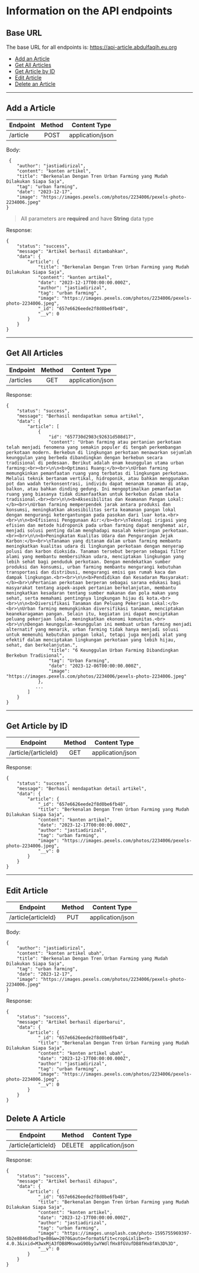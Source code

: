 # Information on the API endpoints

## Base URL
The base URL for all endpoints is: https://api-article.abdulfaqih.eu.org


- [Add an Article](#Add-a-article)
- [Get All Articles](#Get-All-Articles)
- [Get Article by ID](#Get-Article-by-ID)
- [Edit Article](#Edit-Article)
- [Delete an Article](#Delete-A-Article)

---

## Add a Article
| Endpoint      | Method        | Content Type    |
| ------------- |:-------------:|:-------------:  |
|   /article      | POST          | application/json|

Body: 
```
 {
    "author": "jastiadirizal",
    "content": "konten artikel",
    "title": "Berkenalan Dengan Tren Urban Farming yang Mudah Dilakukan Siapa Saja",
    "tag": "urban farming",
    "date": "2023-12-17",
    "image": "https://images.pexels.com/photos/2234006/pexels-photo-2234006.jpeg"
}
```
> All parameters are **required** and have **String** data type

Response: 
```
{
    "status": "success",
    "message": "Artikel berhasil ditambahkan",
    "data": {
        "article": {
            "title": "Berkenalan Dengan Tren Urban Farming yang Mudah Dilakukan Siapa Saja",
            "content": "konten artikel",
            "date": "2023-12-17T00:00:00.000Z",
            "author": "jastiadirizal",
            "tag": "urban farming",
            "image": "https://images.pexels.com/photos/2234006/pexels-photo-2234006.jpeg",
            "_id": "657e6626eede2f8d0be6fb48",
            "__v": 0
        }
    }
}
```
___
## Get All Articles
| Endpoint      | Method        | Content Type    |
| ------------- |:-------------:|:-------------:  |
|   /articles     | GET           | application/json|

Response: 
```
{
    "status": "success",
    "message": "Berhasil mendapatkan semua artikel",
    "data": {
        "article": [
            {
                "id": "657730d2983c92631d508d17",
                "content": "Urban farming atau pertanian perkotaan telah menjadi fenomena yang semakin populer di tengah perkembangan perkotaan modern. Berkebun di lingkungan perkotaan menawarkan sejumlah keunggulan yang berbeda dibandingkan dengan berkebun secara tradisional di pedesaan. Berikut adalah enam keunggulan utama urban farming:<br><br>\n\n<b>Optimasi Ruang:</b><br>\nUrban farming memungkinkan pemanfaatan ruang yang terbatas di lingkungan perkotaan. Melalui teknik bertanam vertikal, hidroponik, atau bahkan menggunakan pot dan wadah terkonsentrasi, individu dapat menanam tanaman di atap, balkon, atau bahkan dinding gedung. Ini mengoptimalkan pemanfaatan ruang yang biasanya tidak dimanfaatkan untuk berkebun dalam skala tradisional.<br><br>\n\n<b>Aksesibilitas dan Keamanan Pangan Lokal:</b><br>\nUrban farming memperpendek jarak antara produksi dan konsumsi, meningkatkan aksesibilitas serta keamanan pangan lokal dengan mengurangi ketergantungan pada pasokan dari luar kota.<br><br>\n\n<b>Efisiensi Penggunaan Air:</b><br>\nTeknologi irigasi yang efisien dan metode hidroponik pada urban farming dapat menghemat air, menjadi solusi penting dalam menghadapi masalah kekeringan perkotaan.<br><br>\n\n<b>Peningkatan Kualitas Udara dan Pengurangan Jejak Karbon:</b><br>\nTanaman yang ditanam dalam urban farming membantu meningkatkan kualitas udara di lingkungan perkotaan dengan menyerap polusi dan karbon dioksida. Tanaman tersebut berperan sebagai filter alami yang membantu membersihkan udara, menciptakan lingkungan yang lebih sehat bagi penduduk perkotaan. Dengan mendekatkan sumber produksi dan konsumsi, urban farming membantu mengurangi kebutuhan transportasi dan distribusi, mengurangi emisi gas rumah kaca dan dampak lingkungan.<br><br>\n\n<b>Pendidikan dan Kesadaran Masyarakat:</b><br>\nPertanian perkotaan berperan sebagai sarana edukasi bagi masyarakat tentang aspek-aspek pertanian berkelanjutan, membantu meningkatkan kesadaran tentang sumber makanan dan pola makan yang sehat, serta memahami pentingnya lingkungan hijau di kota.<br><br>\n\n<b>Diversifikasi Tanaman dan Peluang Pekerjaan Lokal:</b><br>\nUrban farming memungkinkan diversifikasi tanaman, menciptakan keanekaragaman pangan. Selain itu, kegiatan ini dapat menciptakan peluang pekerjaan lokal, meningkatkan ekonomi komunitas.<br><br>\n\nDengan keunggulan-keunggulan ini membuat urban farming menjadi alternatif yang menarik, urban farming tidak hanya menjadi solusi untuk memenuhi kebutuhan pangan lokal, tetapi juga menjadi alat yang efektif dalam menciptakan lingkungan perkotaan yang lebih hijau, sehat, dan berkelanjutan.",
                "title": "6 Keunggulan Urban Farming Dibandingkan Berkebun Tradisional",
                "tag": "Urban Farming",
                "date": "2023-12-06T00:00:00.000Z",
                "image": "https://images.pexels.com/photos/2234006/pexels-photo-2234006.jpeg"
            },
           ...
        ]
    }
}
```
___
## Get Article by ID
| Endpoint        | Method        | Content Type    |
| -------------   |:-------------:|:-------------:  |
| /article/{articleId}| GET           | application/json|

Response: 
```
{
    "status": "success",
    "message": "Berhasil mendapatkan detail artikel",
    "data": {
        "article": {
            "_id": "657e6626eede2f8d0be6fb48",
            "title": "Berkenalan Dengan Tren Urban Farming yang Mudah Dilakukan Siapa Saja",
            "content": "konten artikel",
            "date": "2023-12-17T00:00:00.000Z",
            "author": "jastiadirizal",
            "tag": "urban farming",
            "image": "https://images.pexels.com/photos/2234006/pexels-photo-2234006.jpeg",
            "__v": 0
        }
    }
}
```
___
## Edit Article
| Endpoint      | Method        | Content Type    |
| ------------- |:-------------:|:-------------:  |
|/article{articleId}| PUT           | application/json|


Body: 
```
{
    "author": "jastiadirizal",
    "content": "konten artikel ubah",
    "title": "Berkenalan Dengan Tren Urban Farming yang Mudah Dilakukan Siapa Saja",
    "tag": "urban farming",
    "date": "2023-12-17",
    "image": "https://images.pexels.com/photos/2234006/pexels-photo-2234006.jpeg"
}
```
Response: 
```
{
    "status": "success",
    "message": "Artikel berhasil diperbarui",
    "data": {
        "article": {
            "_id": "657e6626eede2f8d0be6fb48",
            "title": "Berkenalan Dengan Tren Urban Farming yang Mudah Dilakukan Siapa Saja",
            "content": "konten artikel ubah",
            "date": "2023-12-17T00:00:00.000Z",
            "author": "jastiadirizal",
            "tag": "urban farming",
            "image": "https://images.pexels.com/photos/2234006/pexels-photo-2234006.jpeg",
            "__v": 0
        }
    }
}
```
## Delete A Article
| Endpoint      | Method        | Content Type    |
| ------------- |:-------------:|:-------------:  |
|/article{articleId}| DELETE        | application/json|

Response:
```
{
    "status": "success",
    "message": "Artikel berhasil dihapus",
    "data": {
        "article": {
            "_id": "657e6626eede2f8d0be6fb48",
            "title": "Berkenalan Dengan Tren Urban Farming yang Mudah Dilakukan Siapa Saja",
            "content": "konten artikel",
            "date": "2023-12-17T00:00:00.000Z",
            "author": "jastiadirizal",
            "tag": "urban farming",
            "image": "https://images.unsplash.com/photo-1595755969397-5b2e8846dbad?q=80&w=2070&auto=format&fit=crop&ixlib=rb-4.0.3&ixid=M3wxMjA3fDB8MHxwaG90by1wYWdlfHx8fGVufDB8fHx8fA%3D%3D",
            "__v": 0
        }
    }
}

```
